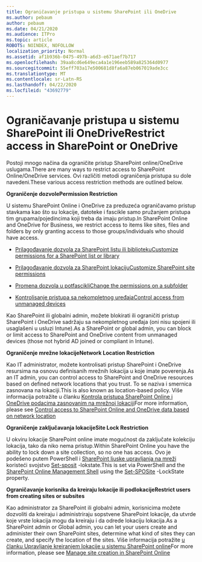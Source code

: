 ```yaml
---
title: Ograničavanje pristupa u sistemu SharePoint ili OneDrive
ms.author: pebaum
author: pebaum
ms.date: 04/21/2020
ms.audience: ITPro
ms.topic: article
ROBOTS: NOINDEX, NOFOLLOW
localization_priority: Normal
ms.assetid: af1b936b-0475-497b-a6d3-e671aef7b717
ms.openlocfilehash: 39aa8cd6e649eca4a1e196eeb589a825364d0977
ms.sourcegitcommit: 55eff703a17e500681d8fa6a87eb067019ade3cc
ms.translationtype: MT
ms.contentlocale: sr-Latn-RS
ms.lasthandoff: 04/22/2020
ms.locfileid: "43692779"
---
```

# <a name="restrict-access-in-sharepoint-or-onedrive"></a><span data-ttu-id="3b1a1-102">Ograničavanje pristupa u sistemu SharePoint ili OneDrive</span><span class="sxs-lookup"><span data-stu-id="3b1a1-102">Restrict access in SharePoint or OneDrive</span></span>

<span data-ttu-id="3b1a1-103">Postoji mnogo načina da ograničite pristup SharePoint online/OneDrive uslugama.</span><span class="sxs-lookup"><span data-stu-id="3b1a1-103">There are many ways to restrict access to SharePoint Online/OneDrive services.</span></span> <span data-ttu-id="3b1a1-104">Ovi različiti metodi ograničenja pristupa su dole navedeni.</span><span class="sxs-lookup"><span data-stu-id="3b1a1-104">These various access restriction methods are outlined below.</span></span> 

<span data-ttu-id="3b1a1-105">**Ograničenje dozvole**</span><span class="sxs-lookup"><span data-stu-id="3b1a1-105">**Permission Restriction**</span></span>

<span data-ttu-id="3b1a1-106">U sistemu SharePoint Online i OneDrive za preduzeća ograničavamo pristup stavkama kao što su lokacije, datoteke i fascikle samo pružanjem pristupa tim grupama/pojedincima koji treba da imaju pristup.</span><span class="sxs-lookup"><span data-stu-id="3b1a1-106">In SharePoint Online and OneDrive for Business, we restrict access to items like sites, files and folders by only granting access to those groups/individuals who should have access.</span></span>

- [<span data-ttu-id="3b1a1-107">Prilagođavanje dozvola za SharePoint listu ili biblioteku</span><span class="sxs-lookup"><span data-stu-id="3b1a1-107">Customize permissions for a SharePoint list or library</span></span>](https://support.office.com/article/Customize-permissions-for-a-SharePoint-list-or-library-02d770f3-59eb-4910-a608-5f84cc297782)

- [<span data-ttu-id="3b1a1-108">Prilagođavanje dozvola za SharePoint lokaciju</span><span class="sxs-lookup"><span data-stu-id="3b1a1-108">Customize SharePoint site permissions</span></span>](https://docs.microsoft.com/sharepoint/customize-sharepoint-site-permissions)

- [<span data-ttu-id="3b1a1-109">Promena dozvola u potfascikli</span><span class="sxs-lookup"><span data-stu-id="3b1a1-109">Change the permissions on a subfolder</span></span>](https://support.office.com/article/Change-the-permissions-on-a-subfolder-5427BD7C-F20A-4F75-8CF2-5359DD45A1A6)

- [<span data-ttu-id="3b1a1-110">Kontrolisanje pristupa sa nekompletnog uređaja</span><span class="sxs-lookup"><span data-stu-id="3b1a1-110">Control access from unmanaged devices</span></span>](https://docs.microsoft.com/sharepoint/control-access-from-unmanaged-devices)

<span data-ttu-id="3b1a1-111">Kao SharePoint ili globalni admin, možete blokirati ili ograničiti pristup SharePoint i OneDrive sadržaju sa nekompletnog uređaja (oni nisu spojeni ili usaglašeni u usluzi Intune).</span><span class="sxs-lookup"><span data-stu-id="3b1a1-111">As a SharePoint or global admin, you can block or limit access to SharePoint and OneDrive content from unmanaged devices (those not hybrid AD joined or compliant in Intune).</span></span>

<span data-ttu-id="3b1a1-112">**Ograničenje mrežne lokacije**</span><span class="sxs-lookup"><span data-stu-id="3b1a1-112">**Network Location Restriction**</span></span>

<span data-ttu-id="3b1a1-113">Kao IT administrator, možete kontrolisati pristup SharePoint i OneDrive resursima na osnovu definisanih mrežnih lokacija u koje imate poverenja.</span><span class="sxs-lookup"><span data-stu-id="3b1a1-113">As an IT admin, you can control access to SharePoint and OneDrive resources based on defined network locations that you trust.</span></span> <span data-ttu-id="3b1a1-114">To se naziva i smernica zasnovana na lokaciji.</span><span class="sxs-lookup"><span data-stu-id="3b1a1-114">This is also known as location-based policy.</span></span> <span data-ttu-id="3b1a1-115">Više informacija potražite u članku [Kontrola pristupa SharePoint Online i OneDrive podacima zasnovanim na mrežnoj lokaciji](https://docs.microsoft.com/sharepoint/control-access-based-on-network-location)</span><span class="sxs-lookup"><span data-stu-id="3b1a1-115">For more information, please see [Control access to SharePoint Online and OneDrive data based on network location](https://docs.microsoft.com/sharepoint/control-access-based-on-network-location)</span></span>

<span data-ttu-id="3b1a1-116">**Ograničenje zaključavanja lokacije**</span><span class="sxs-lookup"><span data-stu-id="3b1a1-116">**Site Lock Restriction**</span></span> 

<span data-ttu-id="3b1a1-117">U okviru lokacije SharePoint online imate mogućnost da zaključate kolekciju lokacija, tako da niko nema pristup.</span><span class="sxs-lookup"><span data-stu-id="3b1a1-117">Within SharePoint Online you have the ability to lock down a site collection, so no one has access.</span></span> <span data-ttu-id="3b1a1-118">Ovo je podešeno putem PowerShell i [SharePoint ljuske upravljanja na mreži](https://docs.microsoft.com/powershell/sharepoint/sharepoint-online/connect-sharepoint-online?view=sharepoint-ps) koristeći svojstvo [Set-sposit](https://docs.microsoft.com/powershell/module/sharepoint-online/set-sposite?view=sharepoint-ps) -lokstate.</span><span class="sxs-lookup"><span data-stu-id="3b1a1-118">This is set via PowerShell and the [SharePoint Online Management Shell](https://docs.microsoft.com/powershell/sharepoint/sharepoint-online/connect-sharepoint-online?view=sharepoint-ps) using the [Set-SPOSite](https://docs.microsoft.com/powershell/module/sharepoint-online/set-sposite?view=sharepoint-ps) -LockState property.</span></span>

<span data-ttu-id="3b1a1-119">**Ograničavanje korisnika da kreiraju lokacije ili podlokacije**</span><span class="sxs-lookup"><span data-stu-id="3b1a1-119">**Restrict users from creating sites or subsites**</span></span>

<span data-ttu-id="3b1a1-120">Kao administrator za SharePoint ili globalni admin, korisnicima možete dozvoliti da kreiraju i administriraju sopstvene SharePoint lokacije, da utvrde koje vrste lokacija mogu da kreiraju i da odrede lokaciju lokacija.</span><span class="sxs-lookup"><span data-stu-id="3b1a1-120">As a SharePoint admin or Global admin, you can let your users create and administer their own SharePoint sites, determine what kind of sites they can create, and specify the location of the sites.</span></span> <span data-ttu-id="3b1a1-121">Više informacija potražite [u članku Upravljanje kreiranjem lokacije u sistemu SharePoint online](https://docs.microsoft.com/sharepoint/manage-site-creation)</span><span class="sxs-lookup"><span data-stu-id="3b1a1-121">For more information, please see [Manage site creation in SharePoint Online](https://docs.microsoft.com/sharepoint/manage-site-creation)</span></span>

